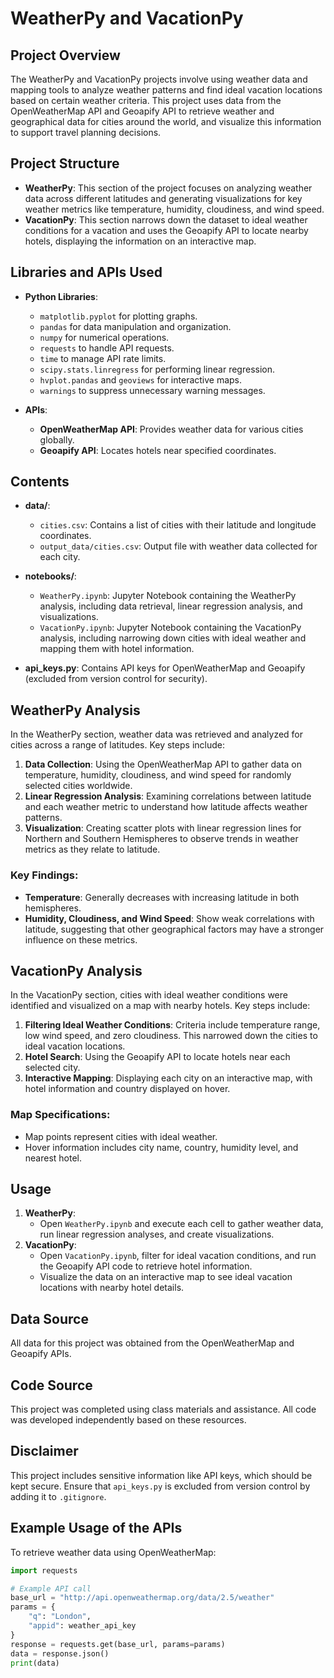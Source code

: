 
# WeatherPy and VacationPy

## Project Overview
The WeatherPy and VacationPy projects involve using weather data and mapping tools to analyze weather patterns and find ideal vacation locations based on certain weather criteria. This project uses data from the OpenWeatherMap API and Geoapify API to retrieve weather and geographical data for cities around the world, and visualize this information to support travel planning decisions.

## Project Structure
- **WeatherPy**: This section of the project focuses on analyzing weather data across different latitudes and generating visualizations for key weather metrics like temperature, humidity, cloudiness, and wind speed.
- **VacationPy**: This section narrows down the dataset to ideal weather conditions for a vacation and uses the Geoapify API to locate nearby hotels, displaying the information on an interactive map.

## Libraries and APIs Used
- **Python Libraries**:
  - `matplotlib.pyplot` for plotting graphs.
  - `pandas` for data manipulation and organization.
  - `numpy` for numerical operations.
  - `requests` to handle API requests.
  - `time` to manage API rate limits.
  - `scipy.stats.linregress` for performing linear regression.
  - `hvplot.pandas` and `geoviews` for interactive maps.
  - `warnings` to suppress unnecessary warning messages.

- **APIs**:
  - **OpenWeatherMap API**: Provides weather data for various cities globally.
  - **Geoapify API**: Locates hotels near specified coordinates.

## Contents
- **data/**:
  - `cities.csv`: Contains a list of cities with their latitude and longitude coordinates.
  - `output_data/cities.csv`: Output file with weather data collected for each city.

- **notebooks/**:
  - `WeatherPy.ipynb`: Jupyter Notebook containing the WeatherPy analysis, including data retrieval, linear regression analysis, and visualizations.
  - `VacationPy.ipynb`: Jupyter Notebook containing the VacationPy analysis, including narrowing down cities with ideal weather and mapping them with hotel information.

- **api_keys.py**: Contains API keys for OpenWeatherMap and Geoapify (excluded from version control for security).

## WeatherPy Analysis
In the WeatherPy section, weather data was retrieved and analyzed for cities across a range of latitudes. Key steps include:
1. **Data Collection**: Using the OpenWeatherMap API to gather data on temperature, humidity, cloudiness, and wind speed for randomly selected cities worldwide.
2. **Linear Regression Analysis**: Examining correlations between latitude and each weather metric to understand how latitude affects weather patterns.
3. **Visualization**: Creating scatter plots with linear regression lines for Northern and Southern Hemispheres to observe trends in weather metrics as they relate to latitude.

### Key Findings:
- **Temperature**: Generally decreases with increasing latitude in both hemispheres.
- **Humidity, Cloudiness, and Wind Speed**: Show weak correlations with latitude, suggesting that other geographical factors may have a stronger influence on these metrics.

## VacationPy Analysis
In the VacationPy section, cities with ideal weather conditions were identified and visualized on a map with nearby hotels. Key steps include:
1. **Filtering Ideal Weather Conditions**: Criteria include temperature range, low wind speed, and zero cloudiness. This narrowed down the cities to ideal vacation locations.
2. **Hotel Search**: Using the Geoapify API to locate hotels near each selected city.
3. **Interactive Mapping**: Displaying each city on an interactive map, with hotel information and country displayed on hover.

### Map Specifications:
- Map points represent cities with ideal weather.
- Hover information includes city name, country, humidity level, and nearest hotel.

## Usage
1. **WeatherPy**:
   - Open `WeatherPy.ipynb` and execute each cell to gather weather data, run linear regression analyses, and create visualizations.
2. **VacationPy**:
   - Open `VacationPy.ipynb`, filter for ideal vacation conditions, and run the Geoapify API code to retrieve hotel information.
   - Visualize the data on an interactive map to see ideal vacation locations with nearby hotel details.

## Data Source
All data for this project was obtained from the OpenWeatherMap and Geoapify APIs.

## Code Source
This project was completed using class materials and assistance. All code was developed independently based on these resources.

## Disclaimer
This project includes sensitive information like API keys, which should be kept secure. Ensure that `api_keys.py` is excluded from version control by adding it to `.gitignore`.

## Example Usage of the APIs
To retrieve weather data using OpenWeatherMap:
```python
import requests

# Example API call
base_url = "http://api.openweathermap.org/data/2.5/weather"
params = {
    "q": "London",
    "appid": weather_api_key
}
response = requests.get(base_url, params=params)
data = response.json()
print(data)
